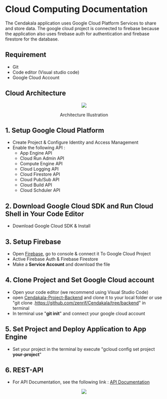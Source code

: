 # Cloud Computing Documentation
The Cendakala application uses Google Cloud Platform Services to share and store data. The google cloud project is connected to firebase because the application also uses firebase auth for authentication and firebase firestore for the database.

## Requirement
- Git
- Code editor (Visual studio code)
- Google Cloud Account

## Cloud Architecture
<p align="center"><img src="https://github.com/zenrif/Cendakala/assets/101646114/0c1b1db1-0bf1-473a-aa48-658ce9ef3c5a"></p>
<p align="center">Architecture Illustration</p>

## 1. Setup Google Cloud Platform
- Create Project & Configure Identity and Access Management
- Enable the following API :
  -  App Engine API
  -  Cloud Run Admin API
  -  Compute Engine API
  -  Cloud Logging API
  -  Cloud Firestore API
  -  Cloud Pub/Sub API
  -  Cloud Build API
  -  Cloud Schduler API

## 2. Download Google Cloud SDK and Run Cloud Shell in Your Code Editor
- Download Google Cloud SDK & Install

## 3. Setup Firebase 
- Open [Firebase](https://firebase.google.com/), go to console & connect it To Google Cloud Project
- Active Firebase Auth & Firebase Firestore
- Make a **Service Account** and download the file

## 4. Clone Project and Set Google Cloud account
- Open your code editor (we recommend using Visual Studio Code)
- open [Cendakala-Project-Backend](https://github.com/zenrif/Cendakala/tree/backend) and clone it to your local folder or use "git clone .https://github.com/zenrif/Cendakala/tree/backend" in terminal
- In terminal use "**git init**" and connect your google cloud account

## 5. Set Project and Deploy Application to App Engine
- Set your project in the terminal by execute "gcloud config set project **your-project**"

## 6. REST-API
- For API Documentation, see the following link : [API Documentation](https://docs.google.com/document/d/1y4ClCsz6hy0ygxJ8HvCwDNeSdZL8LUDqe-rE3bVlZBY/edit?usp=sharing)
<p align="center"><img src="https://github.com/zenrif/Cendakala/assets/101646114/734b51fd-211f-49ef-b934-ea3c9caf24ad"></p>